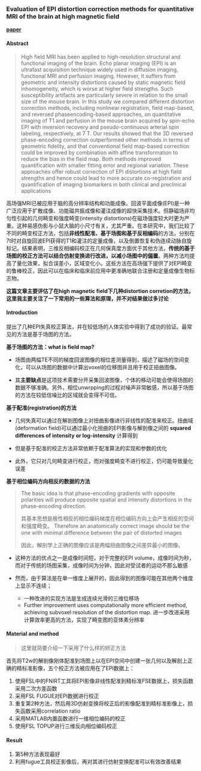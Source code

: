 ### Evaluation of EPI distortion correction methods for quantitative MRI of the brain at high magnetic field

[**paper**](https://www.sciencedirect.com/science/article/pii/S0730725X15001551?via%3Dihub)

#### Abstract
> High field MRI has been applied to high-resolution structural and functional imaging of the brain. Echo planar imaging (EPI) is an ultrafast acquisition technique widely used in diffusion imaging, functional MRI and perfusion imaging. However, it suffers from geometric and intensity distortions caused by static magnetic field inhomogeneity, which is worse at higher field strengths. Such susceptibility artifacts are particularly severe in relation to the small size of the mouse brain. In this study we compared different distortion correction methods, including nonlinear registration, field map-based, and reversed phaseencoding-based approaches, on quantitative imaging of T1 and perfusion in the mouse brain acquired by spin-echo EPI with inversion recovery and pseudo-continuous arterial spin labeling, respectively, at 7 T. Our results showed that the 3D reversed phase-encoding correction outperformed other methods in terms of geometric fidelity, and that conventional field map-based correction could be improved by combination with affine transformation to reduce the bias in the field map. Both methods improved quantification with smaller fitting error and regional variation. These approaches offer robust correction of EPI distortions at high field strengths and hence could lead to more accurate co-registration and quantification of imaging biomarkers in both clinical and preclinical applications

高场强MRI已被应用于脑的高分辨率结构和功能成像。回波平面成像(EPI)是一种广泛应用于扩散成像、功能磁共振成像和灌注成像的超快采集技术。但静磁场非均匀性引起的几何畸变和强度畸变(intensity distortions)在磁场强度较大时更为严重。这种易感伪影与小鼠大脑的小尺寸有关，尤其严重。在本研究中，我们比较了不同的畸变校正方法，包括**非线性配准、基于场图和基于反相编码**的方法，分别在7t时对自旋回波EPI获得的T1和灌注的定量成像，以及倒置恢复和伪连续动脉自旋标记。结果表明，三维反相编码校正在几何保真度方面优于其他方法，**传统的基于场图的校正方法可以结合仿射变换进行改进，以减小场图中的偏置**。两种方法均提高了量化效果，拟合误差小，区域变化小。这些方法在高场强下提供了对EPI畸变的鲁棒校正，因此可以在临床和临床前应用中更准确地联合注册和定量成像生物标志物。

**这篇文章主要评估了在high magnetic field下几种distortion corretion的方法，这里我主要关注了一下常用的一些算法和原理，并不对结果做过多讨论**

#### Introduction
提出了几种EPI失真校正算法，并在较低场的人体实验中得到了成功的验证。最常见的方法是基于场图的方法。

**基于场图的方法：what is field map?**

- 场图由两幅TE不同的梯度回波图像的相位差测量得到，描述了磁场的空间变化，可以从场图的数据中计算出voxel的位移图并且用于校正扭曲图像。

- 其**主要缺点**是这项技术需要分开采集回波图像，个体的移动可能会使得场图的数据不够准确。另外，相位unwrpping的过程对噪声非常敏感，所以基于场图的方法在较低信噪比的区域就会变得不可信。

**基于配准(registration)的方法**

- 几何失真可以通过在解剖图像上对扭曲影像进行非线性的配准来校正。扭曲域(deformation field)可以通过最小化扭曲的EPI影像与解剖像之间的 <strong>squared differences of intensity or log-intensity</strong> 计算得到

- 但是基于配准的校正方法非常依赖于配准算法的实现和参数的优化
- 此外，它只对几何畸变进行校正，而对强度畸变不进行校正，仍可能导致量化误差

**基于相位编码方向相反的数据的方法**
> The basic idea is that phase-encoding gradients with opposite polarities will produce opposite spatial and intensity distortions in the phase-encoding direction.
>
> 其基本思想是极性相反的相位编码梯度在相位编码方向上会产生相反的空间和强度畸变。
> Therefore an anatomically correct image should be the one with minimal difference between the pair of distorted images
>
>因此，解剖学上正确的图像应该是两幅扭曲图像之间差异最小的图像。

- 这种方法的优点之一是成像时间短，对于完整的EPI volume，成像时间为秒，而对于传统的场图采集，成像时间为分钟，因此对受试者的运动不那么敏感

- 然而，由于算法是在单一维度上展开的，因此得到的图像可能在其他两个维度上显示不连续；
  - 一种改进的实现方法是生成连续光滑的三维位移场
  - Further improvement uses computationally more efficient method, achieving subvoxel resolution of the distortion map.
  进一步改进采用计算效率更高的方法，实现了畸变图的亚体素分辨率

#### Material and method
> 这里就简要介绍一下采用了什么样的矫正方法

首先将T2w的解剖像刚体配准到场图上以在EPI空间中创建一张几何以及解剖上正确的精标准影像，五个校正方法被应用在了EPI数据上：
1. 使用FSL中的FNIRT工具将EPI影像非线性配准到精标准FSE数据上，损失函数采用二次方差函数
2. 采用FSL FUGUE对EPI数据进行校正
3. 重复第2种方法，然后用3D仿射变换将校正后的影像配准到精标准影像上，损失函数采用correlation ratio
4. 采用MATLAB内置函数进行一维相位编码的校正
5. 使用FSL TOPUP进行三维反向相位编码校正

#### Result
1. 第5种方法表现最好
2. 利用fugue工具校正影像后，再对其进行仿射变换配准可以有效改善结果